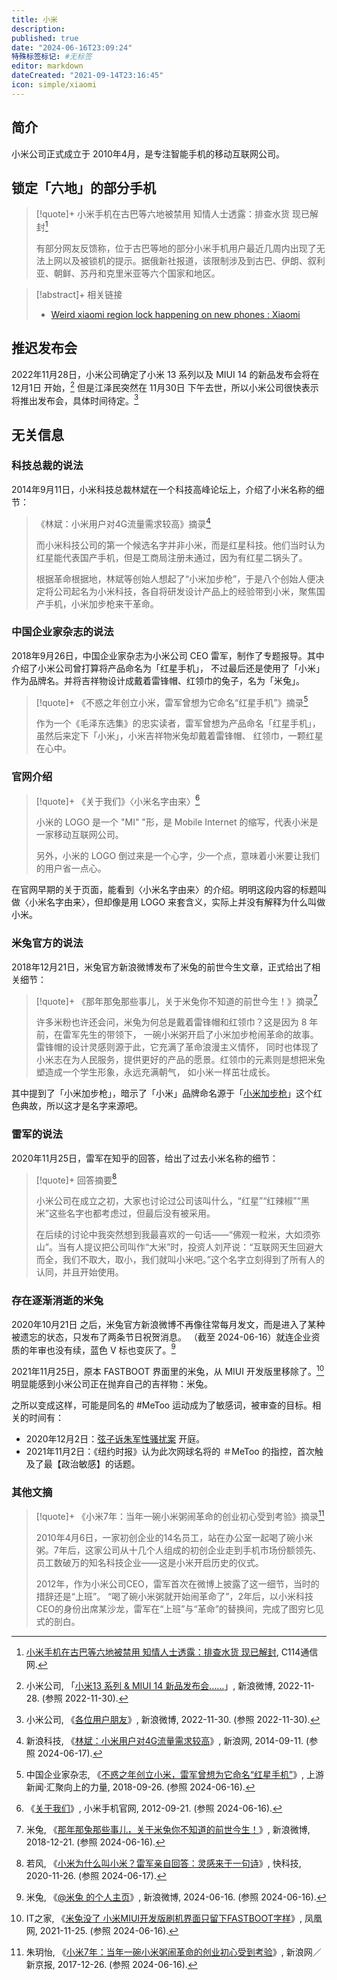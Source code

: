```yaml
---
title: 小米
description:
published: true
date: "2024-06-16T23:09:24"
特殊标签标记: #无标签
editor: markdown
dateCreated: "2021-09-14T23:16:45"
icon: simple/xiaomi
---
```


## 简介

小米公司正式成立于 2010年4月，是专注智能手机的移动互联网公司。

## 锁定「六地」的部分手机

> [!quote]+ 小米手机在古巴等六地被禁用 知情人士透露：排查水货 现已解封[^a1173838]
>
> 有部分网友反馈称，位于古巴等地的部分小米手机用户最近几周内出现了无法上网以及被锁机的提示。据俄新社报道，该限制涉及到古巴、伊朗、叙利亚、朝鲜、苏丹和克里米亚等六个国家和地区。

[^a1173838]: [小米手机在古巴等六地被禁用 知情人士透露：排查水货 现已解封](https://web.archive.org/web/20210913031057/https://www.c114.com.cn/news/51/a1173838.html), C114通信网.

> [!abstract]+ 相关链接
>
> +   [Weird xiaomi region lock happening on new phones : Xiaomi](https://web.archive.org/web/20210914151905/https://old.reddit.com/r/Xiaomi/comments/pjte7n/weird_xiaomi_region_lock_happening_on_new_phones/)

## 推迟发布会

2022年11月28日，小米公司确定了小米 13 系列以及 MIUI 14 的新品发布会将在 12月1日 开始，[^1AOXn] 但是江泽民突然在 11月30日 下午去世，所以小米公司很快表示将推出发布会，具体时间待定。[^NJuJ0]

[^1AOXn]: 小米公司, 「[小米13 系列 & MIUI 14 新品发布会……](https://archive.ph/1AOXn "https://weibo.com/1771925961/Mh4TrjWiF")」, 新浪微博, 2022-11-28. (参照 2022-11-30).

[^NJuJ0]: 小米公司, 《[各位用户朋友](https://archive.ph/NJuJ0 "https://weibo.com/1771925961/Mhr81gzSb")》, 新浪微博, 2022-11-30. (参照 2022-11-30).

## 无关信息

### 科技总裁的说法

2014年9月11日，小米科技总裁林斌在一个科技高峰论坛上，介绍了小米名称的细节：

> 《林斌：小米用户对4G流量需求较高》摘录[^05911]
>
> 而小米科技公司的第一个候选名字并非小米，而是红星科技。他们当时认为红星能代表国产手机，但是工商局注册未通过，因为有红星二锅头了。
>
> 根据革命根据地，林斌等创始人想起了“小米加步枪”，于是八个创始人便决定将公司起名为小米科技，各自将研发设计产品上的经验带到小米，聚焦国产手机，小米加步枪来干革命。

[^05911]: 新浪科技, 《[林斌：小米用户对4G流量需求较高](https://web.archive.org/web/20240221030946/http://tech.sina.com.cn/t/2014-09-11/10239605911.shtml)》, 新浪网, 2014-09-11. (参照 2024-06-17).

### 中国企业家杂志的说法

2018年9月26日，中国企业家杂志为小米公司 CEO 雷军，制作了专题报导。其中介绍了小米公司曾打算将产品命名为「红星手机」，
不过最后还是使用了「小米」作为品牌名。并将吉祥物设计成戴着雷锋帽、红领巾的兔子，名为「米兔」。

> [!quote]+ 《不惑之年创立小米，雷军曾想为它命名“红星手机”》摘录[^15997]
>
> 作为一个《毛泽东选集》的忠实读者，雷军曾想为产品命名「红星手机」，虽然后来定下「小米」，小米吉祥物米兔却戴着雷锋帽、
> 红领巾，一颗红星在心中。

[^15997]: 中国企业家杂志, 《[不惑之年创立小米，雷军曾想为它命名“红星手机”](https://web.archive.org/web/20240616102550/https://www.cqcb.com/personage/2018-09-26/1115997.html)》, 上游新闻·汇聚向上的力量, 2018-09-26. (参照 2024-06-16).

[小米加步枪]: https://zh.wikipedia.org/zh-cn/小米加步槍

### 官网介绍

> [!quote]+ 《关于我们》〈小米名字由来〉[^81033]
>
> 小米的 LOGO 是一个 "MI" "形，是 Mobile Internet 的缩写，代表小米是一家移动互联网公司。
>
> 另外，小米的 LOGO 倒过来是一个心字，少一个点，意味着小米要让我们的用户省一点心。

[^81033]: 《[关于我们](https://web.archive.org/web/20120921081033/http://www.xiaomi.com/about)》, 小米手机官网, 2012-09-21. (参照 2024-06-16).

在官网早期的关于页面，能看到〈小米名字由来〉的介绍。明明这段内容的标题叫做〈小米名字由来〉，但却像是用 LOGO 来套含义，实际上并没有解释为什么叫做小米。

### 米兔官方的说法

2018年12月21日，米兔官方新浪微博发布了米兔的前世今生文章，正式给出了相关细节：

> [!quote]+ 《那年那兔那些事儿，关于米兔你不知道的前世今生！》摘录[^04586]
>
> 许多米粉也许还会问，米兔为何总是戴着雷锋帽和红领巾？这是因为 8 年前，在雷军先生的带领下，
> 一碗小米粥开启了小米加步枪闹革命的故事。雷锋帽的设计灵感则源于此，它充满了革命浪漫主义情怀，
> 同时也体现了小米志在为人民服务，提供更好的产品的愿景。红领巾的元素则是想把米兔塑造成一个学生形象，永远充满朝气，
> 如小米一样茁壮成长。

[^04586]: 米兔, 《[那年那兔那些事儿，关于米兔你不知道的前世今生！](https://web.archive.org/web/20240616105928/https://weibo.com/ttarticle/p/show?id=2309404319682915104586)》, 新浪微博, 2018-12-21. (参照 2024-06-16).

其中提到了「小米加步枪」，暗示了「小米」品牌命名源于「[小米加步枪][]」这个红色典故，所以这才是名字来源吧。

### 雷军的说法

2020年11月25日，雷军在知乎的回答，给出了过去小米名称的细节：

> [!quote]+ 回答摘要[^26228]
>
> 小米公司在成立之初，大家也讨论过公司该叫什么，“红星”“红辣椒”“黑米”这些名字也都考虑过，但最后没有被采用。
>
> 在后续的讨论中我突然想到我最喜欢的一句话——“佛观一粒米，大如须弥山”。当有人提议把公司叫作“大米”时，投资人刘芹说：“互联网天生回避大而全，我们不取大，取小，我们就叫小米吧。”这个名字立刻得到了所有人的认同，并且开始使用。

[^26228]: 若风, 《[小米为什么叫小米？雷军亲自回答：灵感来于一句诗](https://web.archive.org/web/20210116045640/https://news.mydrivers.com/1/726/726228.htm)》, 快科技, 2020-11-26. (参照 2024-06-17).

### 存在逐渐消逝的米兔

2020年10月21日 之后，米兔官方新浪微博不再像往常每月发文，而是进入了某种被遗忘的状态，只发布了两条节日祝贺消息。
（截至 2024-06-16）就连企业资质的年审也没有续，蓝色 V 标也变灰了。[^zpMPw]

[^zpMPw]: 米兔, 《[@米兔 的个人主页](http://archive.today/2024.06.16-113354/https://weibo.com/u/6018541677)》, 新浪微博, 2024-06-16. (参照 2024-06-16).

2021年11月25日，原本 FASTBOOT 界面里的米兔，从 MIUI 开发版里移除了。[^WraFK]
明显能感到小米公司正在抛弃自己的吉祥物：米兔。

[^WraFK]: IT之家, 《[米兔没了 小米MIUI开发版刷机界面只留下FASTBOOT字样](https://web.archive.org/web/20240616103907/https://i.ifeng.com/c/8BS7RuWraFK)》, 凤凰网, 2021-11-25. (参照 2024-06-16).

之所以变成这样，可能是同名的 #MeToo 运动成为了敏感词，被审查的目标。相关的时间有：

+   2020年12月2日：[弦子诉朱军性骚扰案](https://zh.wikipedia.org/zh-cn/弦子訴朱軍性騷擾案) 开庭。
+   2021年11月2日：《纽约时报》认为此次网球名将的 ＃MeToo 的指控，首次触及了最【政治敏感】的话题。

### 其他文摘

> [!quote]+ 《小米7年：当年一碗小米粥闹革命的创业初心受到考验》摘录[^04922]
>
> 2010年4月6日，一家初创企业的14名员工，站在办公室一起喝了碗小米粥。7年后，这家公司从十几个人组成的初创企业走到手机市场份额领先、员工数破万的知名科技企业——这是小米开启历史的仪式。
>
> 2012年，作为小米公司CEO，雷军首次在微博上披露了这一细节，当时的措辞还是“上班”。 “喝了碗小米粥就开始闹革命了”，2年后，以小米科技CEO的身份出席某沙龙，雷军在“上班”与“革命”的替换间，完成了图穷匕见式的剖白。

[^04922]: 朱玥怡, 《[小米7年：当年一碗小米粥闹革命的创业初心受到考验](https://web.archive.org/web/20171230054415/http://finance.sina.com.cn/chanjing/gsnews/2017-12-26/doc-ifypyuvc1504922.shtml)》, 新浪网／新京报, 2017-12-26. (参照 2024-06-16).

